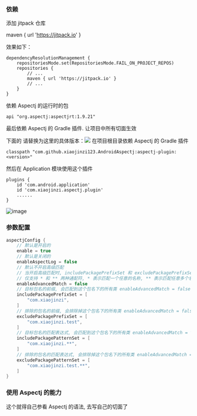 ### 依赖

添加 jitpack 仓库

maven { url 'https://jitpack.io' }

效果如下：
```
dependencyResolutionManagement {
	repositoriesMode.set(RepositoriesMode.FAIL_ON_PROJECT_REPOS)
	repositories {
		// ...
		maven { url 'https://jitpack.io' }
		// ...
	}
}
```


依赖 Aspectj 的运行时的包
```
api "org.aspectj:aspectjrt:1.9.21"
```

最后依赖 Aspectj 的 Gradle 插件. 让项目中所有切面生效

下面的 <version> 请替换为这里的具体版本：[![](https://jitpack.io/v/xiaojinzi123/AndroidAspectj.svg)](https://jitpack.io/#xiaojinzi123/AndroidAspectj)
在项目根目录依赖 Aspectj 的 Gradle 插件

```
classpath "com.github.xiaojinzi123.AndroidAspectj:aspectj-plugin:<version>"
```

然后在 Application 模块使用这个插件

```
plugins {
    id 'com.android.application'
    id 'com.xiaojinzi.aspectj.plugin'
    ......
}
```

![image](https://github.com/xiaojinzi123/AndroidAspectj/assets/12975743/36255505-8847-4a11-89da-45393987686b)

### 参数配置

```Groovy
aspectjConfig {
    // 默认是开启的
    enable = true
    // 默认是关闭的
    enableAspectLog = false
    // 默认不开启高级匹配
    // 当开启高级匹配时, includePackagePrefixSet 和 excludePackagePrefixSet 就不生效了
    // 仅支持 * 和 ** 两种通配符, * 表示匹配一个任意的名称, ** 表示匹配任意多个名称
    enableAdvancedMatch = false
    // 目标包名的前缀, 会匹配到这个包名下的所有类 enableAdvancedMatch = false 时生效
    includePackagePrefixSet = [
        "com.xiaojinzi",
    ]
    // 排除的包名的前缀, 会排除掉这个包名下的所有类 enableAdvancedMatch = false 时生效
    excludePackagePrefixSet = [
        "com.xiaojinzi.test",
    ]
    // 目标包名的匹配表达式, 会匹配到这个包名下的所有类 enableAdvancedMatch = true 时生效
    includePackagePatternSet = [
        "com.xiaojinzi.**",
    ]
    // 排除的包名的匹配表达式, 会排除掉这个包名下的所有类 enableAdvancedMatch = true 时生效
    excludePackagePatternSet = [
        "com.xiaojinzi.test.**",
    ]
}
```

### 使用 Aspectj 的能力

这个就得自己参看 Aspectj 的语法, 去写自己的切面了
